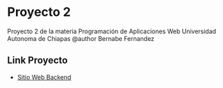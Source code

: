 # Proyecto 2

Proyecto 2 de la materia Programación de Aplicaciones Web
Universidad Autonoma de Chiapas
@author Bernabe Fernandez

## Link Proyecto

- [Sitio Web Backend](https://proyecto2-bernabe-fernandez.netlify.app/index.html)
